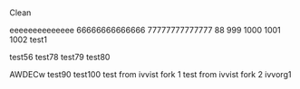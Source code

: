 #
Clean

eeeeeeeeeeeeee
66666666666666
77777777777777
88
999
1000
1001
1002
test1




test56
test78
test79
test80

AWDECw
test90
test100
test from ivvist fork 1
test from ivvist fork 2
ivvorg1




